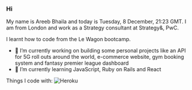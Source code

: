 ### Hi

My name is Areeb Bhaila and today is Tuesday, 8 December, 21:23 GMT. I am from London and work as a Strategy consultant at Strategy&amp;, PwC.

I learnt how to code from the Le Wagon bootcamp.

- 🔭  I’m currently working on building some personal projects like an API for 5G roll outs around the world, e-commerce website, gym booking system and fantasy premier league dashboard
- 🌱  I’m currently learning JavaScript, Ruby on Rails and React

Things I code with:
<img alt="Heroku" src="https://img.shields.io/badge/-Heroku-430098?style=flat-square&logo=heroku&logoColor=white" />
